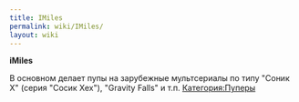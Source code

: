 ```yaml
---
title: IMiles
permalink: wiki/IMiles/
layout: wiki
---
```


**iMiles**

В основном делает пупы на зарубежные мультсериалы по типу "Соник Х"
(серия "Сосик Хех"), "Gravity Falls" и т.п.
[Категория:Пуперы](Категория:Пуперы "wikilink")
